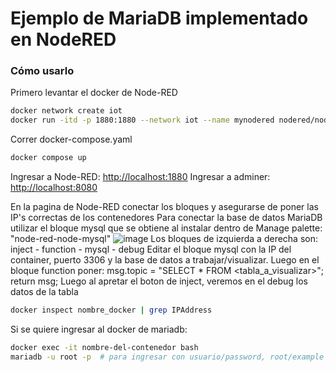 # Ejemplo de MariaDB implementado en NodeRED
### Cómo usarlo
Primero levantar el docker de Node-RED
```bash
docker network create iot
docker run -itd -p 1880:1880 --network iot --name mynodered nodered/node-red
```
Correr docker-compose.yaml
```bash
docker compose up
```
Ingresar a Node-RED: [http://localhost:1880](http://localhost:1880)
Ingresar a adminer:  [http://localhost:8080](http://localhost:8080)

En la pagina de Node-RED conectar los bloques y asegurarse de poner las IP's correctas de los contenedores
Para conectar la base de datos MariaDB utilizar el bloque mysql que se obtiene al instalar dentro de Manage palette: "node-red-node-mysql"
![image](https://github.com/user-attachments/assets/0542c183-103a-4587-b754-b55aa42ab06c)
Los bloques de izquierda a derecha son:
inject - function - mysql - debug
Editar el bloque mysql con la IP del container, puerto 3306 y la base de datos a trabajar/visualizar.
Luego en el bloque function poner:
msg.topic = "SELECT * FROM <tabla_a_visualizar>";
return msg;
Luego al apretar el boton de inject, veremos en el debug los datos de la tabla
```bash
docker inspect nombre_docker | grep IPAddress
```
Si se quiere ingresar al docker de mariadb:
```bash
docker exec -it nombre-del-contenedor bash
mariadb -u root -p  # para ingresar con usuario/password, root/example
```


